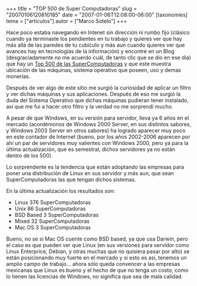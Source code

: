 +++
title = "TOP 500 de Super Computadoras"
slug = "20070106120810185"
date = "2007-01-06T12:08:00-06:00"
[taxonomies]
tema = ["articulos"]
autor = ["Marco Sotelo"]
+++

Hace poco estaba navegando en Intenet sin dirección ni rumbo fijo
(clásico cuando ya terminaste los pendientes en tu trabajo y quieres ver
que hay más allá de las paredes de tu cubículo y más aun cuando quieres
ver que avances hay en tecnologías de la información) y encontré en un
Blog (desgraciadamente no me acuerdo cuál, de tanto clic que se dio en
ese día) que hay un [Top 500 de las
SuperComputadoras](http://top500.org/) y que este muestra ubicación de
las máquinas, sistema operativo que poseen, uso y demas monerías.

Después de ver algo de este sitio me surgió la curiosidad de aplicar un
filtro y ver dichas máquinas y sus aplicaciones. Después de eso me
surgió la duda del Sistema Operativo que dichas máquinas pudieran tener
instalado, así que me fui a hacer otro filtro y la verdad no me
sorprendí mucho.

<!-- more -->
A pesar de que Windows, en su versión para servidor, lleva ya 6 años en
el mercado (acordémonos de Windows 2000 Server, en sus distintos
sabores, y Windows 2003 Server en otros sabores) ha logrado aparecer muy
poco en este contador de Internet (bueno, por los años 2002-2006
aparecen por ahí un par de servidores muy valientes con Windows 2000,
pero ya para la última actualización, que es semestral, dichos
servidores ya no están dentro de los 500).

Lo sorprendente es la tendencia que están adoptando las empresas para
poner una distribución de Linux en sus servidor y más aun, que sean
SuperComputadoras las que tengan dichos sistemas.

En la última actualización los resultados son:

- Linux 376 SuperComputadoras
- Unix 86 SuperComputadoras
- BSD Based 3 SuperComputadoras
- Mixed 32 SuperComputadoras
- Mac OS 3 SuperComputadoras

Bueno, no se si Mac OS cuente como BSD based, ya que usa Darwin, pero el
caso es que pueden ver que Linux (en sus versiones para servidor como
Linux Enterprice, Debian, y otras muchas que no quisiera pasar por alto)
se están posicionando muy fuerte en el mercado y si esto es así, tenemos
un amplio campo de trabajo... ahora sólo queda convencer a las empresas
mexicanas que Linux es bueno y el hecho de que no tenga un costo, como
lo tienen las licencias de Windows, no significa que sea de mala
calidad.
